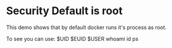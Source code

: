 # Security Default is root

This demo shows that by default docker runs it's process
as root.

To see you can use:
    $UID
    $EUID
    $USER
    whoami
    id
    ps
